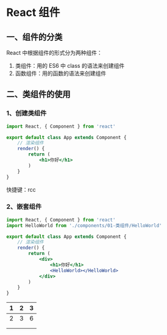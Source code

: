 # React 组件

## 一、组件的分类

React 中根据组件的形式分为两种组件：

1. 类组件：用的 ES6 中  class 的语法来创建组件
2. 函数组件：用的函数的语法来创建组件

## 二、类组件的使用

### 1、创建类组件

```jsx
import React, { Component } from 'react'

export default class App extends Component {
	// 渲染组件
	render() {
		return (
			<h1>你好</h1>
		)
	}
}
```

快捷键：rcc

### 2、嵌套组件

```jsx
import React, { Component } from 'react'
import HelloWorld from './components/01-类组件/HelloWorld'

export default class App extends Component {
	// 渲染组件
	render() {
		return (
			<div>
				<h1>你好</h1>
				<HelloWorld></HelloWorld>
			</div>
		)
	}
}
```



| 1    | 2    | 3    |
| ---- | ---- | ---- |
| 2    | 3    | 6    |
|      |      |      |
|      |      |      |

